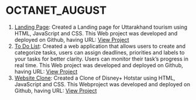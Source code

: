 # OCTANET_AUGUST
1. <ins>Landing Page</ins>: Created a Landing page for Uttarakhand tourism using HTML, JavaScript and CSS. This Web project was developed and deployed on Github, having URL: [View Project](https://akshat2512.github.io/OCTANET_AUGUST/Landing%20Page/LandingPage.html)
2. <u>To Do List</u>: Created a web application that allows users to create and categorize tasks, users can assign deadlines, priorities and labels to your tasks for better clarity. Users can monitor their task’s progress in real time. This Web project was developed and deployed on Github, having URL: [View Project](https://akshat2512.github.io/OCTANET_AUGUST/ToDoList/ToDoList.html)
3.  <u>Website Clone</u>: Created a Clone of Disney+ Hotstar using HTML, JavaScript and CSS. This
 Webproject was developed and deployed on Github, having URL: [View Project](https://akshat2512.github.io/OCTANET_AUGUST/Website%20Clone/main.html)
